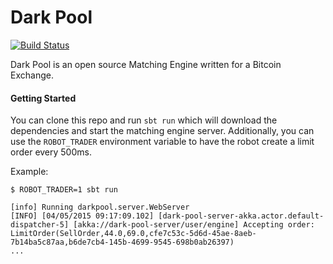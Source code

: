 Dark Pool
=========

[![Build Status](https://travis-ci.org/film42/dark-pool.svg?branch=master)](https://travis-ci.org/film42/dark-pool)

Dark Pool is an open source Matching Engine written for a Bitcoin Exchange.

#### Getting Started

You can clone this repo and run `sbt run` which will download the dependencies and start the matching engine server.
Additionally, you can use the `ROBOT_TRADER` environment variable to have the robot create a limit order every 500ms.


Example:

```
$ ROBOT_TRADER=1 sbt run

[info] Running darkpool.server.WebServer
[INFO] [04/05/2015 09:17:09.102] [dark-pool-server-akka.actor.default-dispatcher-5] [akka://dark-pool-server/user/engine] Accepting order: LimitOrder(SellOrder,44.0,69.0,cfe7c53c-5d6d-45ae-8aeb-7b14ba5c87aa,b6de7cb4-145b-4699-9545-698b0ab26397)
...
```

